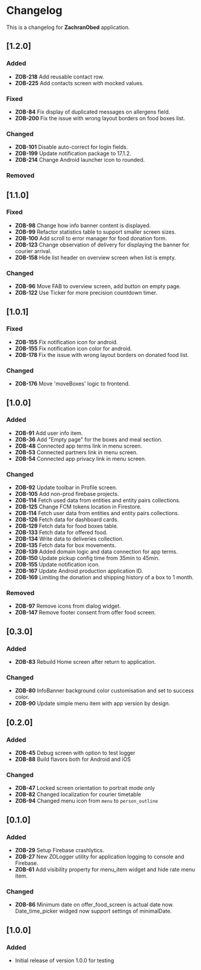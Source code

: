 # Changelog

This is a changelog for **ZachranObed** application.

## [1.2.0]
### Added
- **ZOB-218** Add reusable contact row. 
- **ZOB-225** Add contacts screen with mocked values. 

### Fixed
- **ZOB-84** Fix display of duplicated messages on allergens field.
- **ZOB-200** Fix the issue with wrong layout borders on food boxes list.

### Changed
- **ZOB-101** Disable auto-correct for login fields.
- **ZOB-199** Update notification package to 17.1.2.
- **ZOB-214** Change Android launcher icon to rounded.

### Removed

## [1.1.0]
### Fixed
- **ZOB-98** Change how info banner content is displayed.
- **ZOB-99** Refactor statistics table to support smaller screen sizes.
- **ZOB-100** Add scroll to error manager for food donation form.
- **ZOB-123** Change observation of delivery for displaying the banner for courier arrival.
- **ZOB-158** Hide list header on overview screen when list is empty.

### Changed
- **ZOB-96** Move FAB to overview screen, add button on empty page.
- **ZOB-122** Use Ticker for more precision countdown timer.

## [1.0.1]
### Fixed
- **ZOB-155** Fix notification icon for android.
- **ZOB-155** Fix notification icon color for android.
- **ZOB-178** Fix the issue with wrong layout borders on donated food list.

### Changed
- **ZOB-176** Move 'moveBoxes' logic to frontend.

## [1.0.0]
### Added
- **ZOB-91** Add user info item.
- **ZOB-36** Add "Empty page" for the boxes and meal section.
- **ZOB-48** Connected app terms link in menu screen.
- **ZOB-53** Connected partners link in menu screen.
- **ZOB-54** Connected app privacy link in menu screen.

### Changed
- **ZOB-92** Update toolbar in Profile screen.
- **ZOB-105** Add non-prod firebase projects.
- **ZOB-114** Fetch used data from entities and entity pairs collections.
- **ZOB-125** Change FCM tokens location in Firestore.
- **ZOB-114** Fetch user data from entities and entity pairs collections.
- **ZOB-126** Fetch data for dashboard cards.
- **ZOB-129** Fetch data for food boxes table.
- **ZOB-133** Fetch data for offered food.
- **ZOB-134** Write data to deliveries collection.
- **ZOB-135** Fetch data for box movements.
- **ZOB-139** Added domain logic and data connection for app terms.
- **ZOB-150** Update pickup config time from 35min to 45min.
- **ZOB-155** Update notification icon.
- **ZOB-167** Update Android production application ID.
- **ZOB-169** Limiting the donation and shipping history of a box to 1 month.

### Removed
- **ZOB-97** Remove icons from dialog widget.
- **ZOB-147** Remove footer consent from offer food screen.

## [0.3.0]
### Added
- **ZOB-83** Rebuild Home screen after return to application.

### Changed
- **ZOB-80** InfoBanner background color customisation and set to success color.
- **ZOB-90** Update simple menu item with app version by design.

## [0.2.0]
### Added
- **ZOB-45** Debug screen with option to test logger
- **ZOB-88** Build flavors both for Android and iOS

### Changed
- **ZOB-47** Locked screen orientation to portrait mode only
- **ZOB-82** Changed localization for courier timetable
- **ZOB-94** Changed menu icon from `menu` to `person_outline`

## [0.1.0]
### Added
- **ZOB-29** Setup Firebase crashlytics.
- **ZOB-27** New ZOLogger utility for application logging to console and Firebase.
- **ZOB-61** Add visibility property for menu_item widget and hide rate menu item.

### Changed
- **ZOB-86** Minimum date on offer_food_screen is actual date now. Date_time_picker widged now support settings of minimalDate.

## [1.0.0]
### Added
- Initial release of version 1.0.0 for testing
